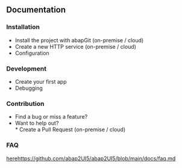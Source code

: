 ## Documentation

### Installation
* Install the project with abapGit (on-premise / cloud)
* Create a new HTTP service (on-premise / cloud)
* Configuration

### Development
* Create your first app
* Debugging

### Contribution
* Find a bug or miss a feature?
* Want to help out? <br>
        * Create a Pull Request (on-premise / cloud)
        
### FAQ
[here](https://github.com/abap2UI5/abap2UI5/blob/main/docs/faq.md)https://github.com/abap2UI5/abap2UI5/blob/main/docs/faq.md
